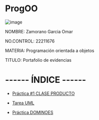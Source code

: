 # ProgOO

![image](https://user-images.githubusercontent.com/126824615/224875928-4d4da4a4-6ea2-4b4c-92c4-513e376cb66d.png)


NOMBRE: Zamorano Garcia Omar

NO.CONTROL: 22211676

MATERIA: Programación orientada a objetos

TITULO: Portafolio de evidencias



# ------ ÍNDICE ------

+ [Práctica #1 CLASE PRODUCTO](https://docs.google.com/document/d/1rDYrlZrTwsQ5gM_Xy0mYY87Iz5xHSOpxROwU6CuU8x0/edit?usp=sharing)

+ [Tarea UML](https://drive.google.com/file/d/1qGtukfLf1z1rjkii-jzSepm1ZzpmqKcu/view?usp=sharing) 

+ [Práctica DOMINOES](https://github.com/OmarZamorano/Dominoes)
